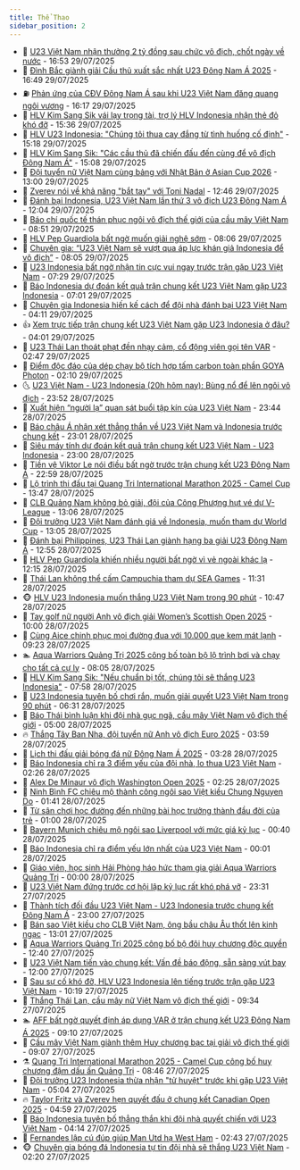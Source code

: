 ```yaml
---
title: Thể Thao
sidebar_position: 2
---
```


<!-- dantri-the-thao:START -->
- 🎡 [U23 Việt Nam nhận thưởng 2 tỷ đồng sau chức vô địch, chốt ngày về nước](https://dantri.com.vn/the-thao/u23-viet-nam-nhan-thuong-2-ty-dong-sau-chuc-vo-dich-chot-ngay-ve-nuoc-20250729233349285.htm) - 16:53 29/07/2025
- 💯 [Đình Bắc giành giải Cầu thủ xuất sắc nhất U23 Đông Nam Á 2025](https://dantri.com.vn/the-thao/dinh-bac-gianh-giai-cau-thu-xuat-sac-nhat-u23-dong-nam-a-2025-20250729234305794.htm) - 16:49 29/07/2025
- ⛽️ [Phản ứng của CĐV Đông Nam Á sau khi U23 Việt Nam đăng quang ngôi vương](https://dantri.com.vn/the-thao/phan-ung-cua-cdv-dong-nam-a-sau-khi-u23-viet-nam-dang-quang-ngoi-vuong-20250729231212128.htm) - 16:17 29/07/2025
- 💃 [HLV Kim Sang Sik vái lạy trọng tài, trợ lý HLV Indonesia nhận thẻ đỏ khó đỡ](https://dantri.com.vn/the-thao/hlv-kim-sang-sik-vai-lay-trong-tai-tro-ly-hlv-indonesia-nhan-the-do-kho-do-20250729223642233.htm) - 15:36 29/07/2025
- 🌈 [HLV U23 Indonesia: &quot;Chúng tôi thua cay đắng từ tình huống cố định&quot;](https://dantri.com.vn/the-thao/hlv-u23-indonesia-chung-toi-thua-cay-dang-tu-tinh-huong-co-dinh-20250729221655795.htm) - 15:18 29/07/2025
- 🦅 [HLV Kim Sang Sik: &quot;Các cầu thủ đã chiến đấu đến cùng để vô địch Đông Nam Á&quot;](https://dantri.com.vn/the-thao/hlv-kim-sang-sik-cac-cau-thu-da-chien-dau-den-cung-de-vo-dich-dong-nam-a-20250729220808497.htm) - 15:08 29/07/2025
- 🌝 [Đội tuyển nữ Việt Nam cùng bảng với Nhật Bản ở Asian Cup 2026](https://dantri.com.vn/the-thao/doi-tuyen-nu-viet-nam-cung-bang-voi-nhat-ban-o-asian-cup-2026-20250729195820527.htm) - 13:00 29/07/2025
- 🚀 [Zverev nói về khả năng &quot;bắt tay&quot; với Toni Nadal](https://dantri.com.vn/the-thao/zverev-noi-ve-kha-nang-bat-tay-voi-toni-nadal-20250729194623846.htm) - 12:46 29/07/2025
- 🎉 [Đánh bại Indonesia, U23 Việt Nam lần thứ 3 vô địch U23 Đông Nam Á](https://dantri.com.vn/the-thao/danh-bai-indonesia-u23-viet-nam-lan-thu-3-vo-dich-u23-dong-nam-a-20250729190004445.htm) - 12:04 29/07/2025
- 📝 [Báo chí quốc tế thán phục ngôi vô địch thế giới của cầu mây Việt Nam](https://dantri.com.vn/the-thao/bao-chi-quoc-te-than-phuc-ngoi-vo-dich-the-gioi-cua-cau-may-viet-nam-20250729154902776.htm) - 08:51 29/07/2025
- 🦄 [HLV Pep Guardiola bất ngờ muốn giải nghệ sớm](https://dantri.com.vn/the-thao/hlv-pep-guardiola-bat-ngo-muon-giai-nghe-som-20250729115216045.htm) - 08:06 29/07/2025
- 🎉 [Chuyên gia: “U23 Việt Nam sẽ vượt qua áp lực khán giả Indonesia để vô địch”](https://dantri.com.vn/the-thao/chuyen-gia-u23-viet-nam-se-vuot-qua-ap-luc-khan-gia-indonesia-de-vo-dich-20250729002151842.htm) - 08:05 29/07/2025
- 💼 [U23 Indonesia bất ngờ nhận tin cực vui ngay trước trận gặp U23 Việt Nam](https://dantri.com.vn/the-thao/u23-indonesia-bat-ngo-nhan-tin-cuc-vui-ngay-truoc-tran-gap-u23-viet-nam-20250729142834890.htm) - 07:29 29/07/2025
- 🤡 [Báo Indonesia dự đoán kết quả trận chung kết U23 Việt Nam gặp U23 Indonesia](https://dantri.com.vn/the-thao/bao-indonesia-du-doan-ket-qua-tran-chung-ket-u23-viet-nam-gap-u23-indonesia-20250729133903511.htm) - 07:01 29/07/2025
- 🦆 [Chuyên gia Indonesia hiến kế cách để đội nhà đánh bại U23 Việt Nam](https://dantri.com.vn/the-thao/chuyen-gia-indonesia-hien-ke-cach-de-doi-nha-danh-bai-u23-viet-nam-20250728230731384.htm) - 04:11 29/07/2025
- 👍 [Xem trực tiếp trận chung kết U23 Việt Nam gặp U23 Indonesia ở đâu?](https://dantri.com.vn/the-thao/xem-truc-tiep-tran-chung-ket-u23-viet-nam-gap-u23-indonesia-o-dau-20250729104018027.htm) - 04:01 29/07/2025
- 💼 [U23 Thái Lan thoát phạt đền nhạy cảm, cổ động viên gọi tên VAR](https://dantri.com.vn/the-thao/u23-thai-lan-thoat-phat-den-nhay-cam-co-dong-vien-goi-ten-var-20250729094649729.htm) - 02:47 29/07/2025
- 🦒 [Điểm độc đáo của dép chạy bộ tích hợp tấm carbon toàn phần GOYA Photon](https://dantri.com.vn/the-thao/diem-doc-dao-cua-dep-chay-bo-tich-hop-tam-carbon-toan-phan-goya-photon-20250729090822516.htm) - 02:10 29/07/2025
- 🌜 [U23 Việt Nam - U23 Indonesia &lpar;20h hôm nay&rpar;: Bùng nổ để lên ngôi vô địch](https://dantri.com.vn/the-thao/u23-viet-nam-u23-indonesia-20h-hom-nay-bung-no-de-len-ngoi-vo-dich-20250728225402090.htm) - 23:52 28/07/2025
- 🦆 [Xuất hiện “người lạ” quan sát buổi tập kín của U23 Việt Nam](https://dantri.com.vn/the-thao/xuat-hien-nguoi-la-quan-sat-buoi-tap-kin-cua-u23-viet-nam-20250729010228010.htm) - 23:44 28/07/2025
- 💪 [Báo châu Á nhận xét thẳng thắn về U23 Việt Nam và Indonesia trước chung kết](https://dantri.com.vn/the-thao/bao-chau-a-nhan-xet-thang-than-ve-u23-viet-nam-va-indonesia-truoc-chung-ket-20250728232057606.htm) - 23:01 28/07/2025
- 🧠 [Siêu máy tính dự đoán kết quả trận chung kết U23 Việt Nam - U23 Indonesia](https://dantri.com.vn/the-thao/sieu-may-tinh-du-doan-ket-qua-tran-chung-ket-u23-viet-nam-u23-indonesia-20250728164800581.htm) - 23:00 28/07/2025
- 🦄 [Tiền vệ Viktor Le nói điều bất ngờ trước trận chung kết U23 Đông Nam Á](https://dantri.com.vn/the-thao/tien-ve-viktor-le-noi-dieu-bat-ngo-truoc-tran-chung-ket-u23-dong-nam-a-20250728232434315.htm) - 22:59 28/07/2025
- 🥸 [Lộ trình thi đấu tại Quang Tri International Marathon 2025 - Camel Cup](https://dantri.com.vn/the-thao/lo-trinh-thi-dau-tai-quang-tri-international-marathon-2025-camel-cup-20250728204021036.htm) - 13:47 28/07/2025
- 🤠 [CLB Quảng Nam không bỏ giải, đội của Công Phượng hụt vé dự V-League](https://dantri.com.vn/the-thao/clb-quang-nam-khong-bo-giai-doi-cua-cong-phuong-hut-ve-du-v-league-20250728211807903.htm) - 13:06 28/07/2025
- 👺 [Đội trưởng U23 Việt Nam đánh giá về Indonesia, muốn tham dự World Cup](https://dantri.com.vn/the-thao/doi-truong-u23-viet-nam-danh-gia-ve-indonesia-muon-tham-du-world-cup-20250728194328594.htm) - 13:05 28/07/2025
- 📝 [Đánh bại Philippines, U23 Thái Lan giành hạng ba giải U23 Đông Nam Á](https://dantri.com.vn/the-thao/danh-bai-philippines-u23-thai-lan-gianh-hang-ba-giai-u23-dong-nam-a-20250728193259012.htm) - 12:55 28/07/2025
- 🦆 [HLV Pep Guardiola khiến nhiều người bất ngờ vì vẻ ngoài khác lạ](https://dantri.com.vn/the-thao/hlv-pep-guardiola-khien-nhieu-nguoi-bat-ngo-vi-ve-ngoai-khac-la-20250728191238145.htm) - 12:15 28/07/2025
- 🥳 [Thái Lan không thể cấm Campuchia tham dự SEA Games](https://dantri.com.vn/the-thao/thai-lan-khong-the-cam-campuchia-tham-du-sea-games-20250728183121476.htm) - 11:31 28/07/2025
- 🐵 [HLV U23 Indonesia muốn thắng U23 Việt Nam trong 90 phút](https://dantri.com.vn/the-thao/hlv-u23-indonesia-muon-thang-u23-viet-nam-trong-90-phut-20250728174451831.htm) - 10:47 28/07/2025
- 🤩 [Tay golf nữ người Anh vô địch giải Women’s Scottish Open 2025](https://dantri.com.vn/the-thao/tay-golf-nu-nguoi-anh-vo-dich-giai-womens-scottish-open-2025-20250728170803477.htm) - 10:00 28/07/2025
- 🤠 [Cùng Aice chinh phục mọi đường đua với 10.000 que kem mát lạnh](https://dantri.com.vn/the-thao/cung-aice-chinh-phuc-moi-duong-dua-voi-10000-que-kem-mat-lanh-20250728160814085.htm) - 09:23 28/07/2025
- 🏊 [Aqua Warriors Quảng Trị 2025 công bố toàn bộ lộ trình bơi và chạy cho tất cả cự ly](https://dantri.com.vn/the-thao/aqua-warriors-quang-tri-2025-cong-bo-toan-bo-lo-trinh-boi-va-chay-cho-tat-ca-cu-ly-20250728150232332.htm) - 08:05 28/07/2025
- 🗽 [HLV Kim Sang Sik: &quot;Nếu chuẩn bị tốt, chúng tôi sẽ thắng U23 Indonesia&quot;](https://dantri.com.vn/the-thao/hlv-kim-sang-sik-neu-chuan-bi-tot-chung-toi-se-thang-u23-indonesia-20250728145800954.htm) - 07:58 28/07/2025
- 🚀 [U23 Indonesia tuyên bố chơi rắn, muốn giải quyết U23 Việt Nam trong 90 phút](https://dantri.com.vn/the-thao/u23-indonesia-tuyen-bo-choi-ran-muon-giai-quyet-u23-viet-nam-trong-90-phut-20250728132219365.htm) - 06:31 28/07/2025
- 🎉 [Báo Thái bình luận khi đội nhà gục ngã, cầu mây Việt Nam vô địch thế giới](https://dantri.com.vn/the-thao/bao-thai-binh-luan-khi-doi-nha-guc-nga-cau-may-viet-nam-vo-dich-the-gioi-20250728115454206.htm) - 05:00 28/07/2025
- 🔥 [Thắng Tây Ban Nha, đội tuyển nữ Anh vô địch Euro 2025](https://dantri.com.vn/the-thao/thang-tay-ban-nha-doi-tuyen-nu-anh-vo-dich-euro-2025-20250728105247767.htm) - 03:59 28/07/2025
- 🎉 [Lịch thi đấu giải bóng đá nữ Đông Nam Á 2025](https://dantri.com.vn/the-thao/lich-thi-dau-giai-bong-da-nu-dong-nam-a-2025-20250728102449021.htm) - 03:28 28/07/2025
- 🎡 [Báo Indonesia chỉ ra 3 điểm yếu của đội nhà, lo thua U23 Việt Nam](https://dantri.com.vn/the-thao/bao-indonesia-chi-ra-3-diem-yeu-cua-doi-nha-lo-thua-u23-viet-nam-20250728081343259.htm) - 02:26 28/07/2025
- 🐻 [Alex De Minaur vô địch Washington Open 2025](https://dantri.com.vn/the-thao/alex-de-minaur-vo-dich-washington-open-2025-20250728101242306.htm) - 02:25 28/07/2025
- 🌊 [Ninh Bình FC chiêu mộ thành công ngôi sao Việt kiều Chung Nguyen Do](https://dantri.com.vn/the-thao/ninh-binh-fc-chieu-mo-thanh-cong-ngoi-sao-viet-kieu-chung-nguyen-do-20250728083708382.htm) - 01:41 28/07/2025
- 💃 [Từ sân chơi học đường đến những bài học trưởng thành đầu đời của trẻ](https://dantri.com.vn/the-thao/tu-san-choi-hoc-duong-den-nhung-bai-hoc-truong-thanh-dau-doi-cua-tre-20250726200457142.htm) - 01:00 28/07/2025
- 🤔 [Bayern Munich chiêu mộ ngôi sao Liverpool với mức giá kỷ lục](https://dantri.com.vn/the-thao/bayern-munich-chieu-mo-ngoi-sao-liverpool-voi-muc-gia-ky-luc-20250728072252938.htm) - 00:40 28/07/2025
- 🤭 [Báo Indonesia chỉ ra điểm yếu lớn nhất của U23 Việt Nam](https://dantri.com.vn/the-thao/bao-indonesia-chi-ra-diem-yeu-lon-nhat-cua-u23-viet-nam-20250727225223539.htm) - 00:01 28/07/2025
- 👹 [Giáo viên, học sinh Hải Phòng háo hức tham gia giải Aqua Warriors Quảng Trị](https://dantri.com.vn/the-thao/giao-vien-hoc-sinh-hai-phong-hao-huc-tham-gia-giai-aqua-warriors-quang-tri-20250725170040984.htm) - 00:00 28/07/2025
- 🗽 [U23 Việt Nam đứng trước cơ hội lập kỷ lục rất khó phá vỡ](https://dantri.com.vn/the-thao/u23-viet-nam-dung-truoc-co-hoi-lap-ky-luc-rat-kho-pha-vo-20250727233248311.htm) - 23:31 27/07/2025
- 🥳 [Thành tích đối đầu U23 Việt Nam - U23 Indonesia trước chung kết Đông Nam Á](https://dantri.com.vn/the-thao/thanh-tich-doi-dau-u23-viet-nam-u23-indonesia-truoc-chung-ket-dong-nam-a-20250727101554172.htm) - 23:00 27/07/2025
- 💃 [Bán sao Việt kiều cho CLB Việt Nam, ông bầu châu Âu thốt lên kinh ngạc](https://dantri.com.vn/the-thao/ban-sao-viet-kieu-cho-clb-viet-nam-ong-bau-chau-au-thot-len-kinh-ngac-20250727193824653.htm) - 13:01 27/07/2025
- 🧰 [Aqua Warriors Quảng Trị 2025 công bố bộ đôi huy chương độc quyền](https://dantri.com.vn/the-thao/aqua-warriors-quang-tri-2025-cong-bo-bo-doi-huy-chuong-doc-quyen-20250727124912836.htm) - 12:40 27/07/2025
- 💪 [U23 Việt Nam tiến vào chung kết: Vấn đề báo động, sẵn sàng vút bay](https://dantri.com.vn/the-thao/u23-viet-nam-tien-vao-chung-ket-van-de-bao-dong-san-sang-vut-bay-20250727000933220.htm) - 12:00 27/07/2025
- 🚀 [Sau sự cố khó đỡ, HLV U23 Indonesia lên tiếng trước trận gặp U23 Việt Nam](https://dantri.com.vn/the-thao/sau-su-co-kho-do-hlv-u23-indonesia-len-tieng-truoc-tran-gap-u23-viet-nam-20250727111943487.htm) - 10:19 27/07/2025
- 🤠 [Thắng Thái Lan, cầu mây nữ Việt Nam vô địch thế giới](https://dantri.com.vn/the-thao/thang-thai-lan-cau-may-nu-viet-nam-vo-dich-the-gioi-20250727165044660.htm) - 09:34 27/07/2025
- 🏊 [AFF bất ngờ quyết định áp dụng VAR ở trận chung kết U23 Đông Nam Á 2025](https://dantri.com.vn/the-thao/aff-bat-ngo-quyet-dinh-ap-dung-var-o-tran-chung-ket-u23-dong-nam-a-2025-20250727143302398.htm) - 09:10 27/07/2025
- 🦄 [Cầu mây Việt Nam giành thêm Huy chương bạc tại giải vô địch thế giới](https://dantri.com.vn/the-thao/cau-may-viet-nam-gianh-them-huy-chuong-bac-tai-giai-vo-dich-the-gioi-20250727135819045.htm) - 09:07 27/07/2025
- ⚗️ [Quang Tri International Marathon 2025 - Camel Cup công bố huy chương đậm dấu ấn Quảng Trị](https://dantri.com.vn/the-thao/quang-tri-international-marathon-2025-camel-cup-cong-bo-huy-chuong-dam-dau-an-quang-tri-20250727124302418.htm) - 08:46 27/07/2025
- 🥷 [Đội trưởng U23 Indonesia thừa nhận &quot;tử huyệt&quot; trước khi gặp U23 Việt Nam](https://dantri.com.vn/the-thao/doi-truong-u23-indonesia-thua-nhan-tu-huyet-truoc-khi-gap-u23-viet-nam-20250727083634380.htm) - 05:04 27/07/2025
- 🔥 [Taylor Fritz và Zverev hẹn quyết đấu ở chung kết Canadian Open 2025](https://dantri.com.vn/the-thao/taylor-fritz-va-zverev-hen-quyet-dau-o-chung-ket-canadian-open-2025-20250727131110407.htm) - 04:59 27/07/2025
- 🦅 [Báo Indonesia tuyên bố thẳng thắn khi đội nhà quyết chiến với U23 Việt Nam](https://dantri.com.vn/the-thao/bao-indonesia-tuyen-bo-thang-than-khi-doi-nha-quyet-chien-voi-u23-viet-nam-20250727110630687.htm) - 04:14 27/07/2025
- 🌝 [Fernandes lập cú đúp giúp Man Utd hạ West Ham](https://dantri.com.vn/the-thao/fernandes-lap-cu-dup-giup-man-utd-ha-west-ham-20250727094324482.htm) - 02:43 27/07/2025
- 🐵 [Chuyên gia bóng đá Indonesia tự tin đội nhà sẽ thắng U23 Việt Nam](https://dantri.com.vn/the-thao/chuyen-gia-bong-da-indonesia-tu-tin-doi-nha-se-thang-u23-viet-nam-20250727083108072.htm) - 02:20 27/07/2025<!-- dantri-the-thao:END -->

